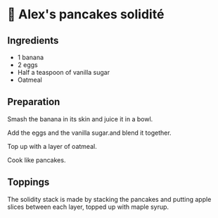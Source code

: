 # 🥞 Alex's pancakes solidité

## Ingredients

* 1 banana
* 2 eggs
* Half a teaspoon of vanilla sugar
* Oatmeal

## Preparation

Smash the banana in its skin and juice it in a bowl.

Add the eggs and the vanilla sugar.and blend it together.

Top up with a layer of oatmeal.

Cook like pancakes.

## Toppings

The solidity stack is made by stacking the pancakes and putting apple
slices between each layer, topped up with maple syrup.
